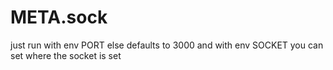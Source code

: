 META.sock
====

just run with env PORT else defaults to 3000 
and with env SOCKET you can set where the socket is set